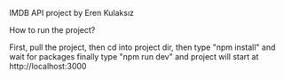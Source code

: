 
IMDB API project by Eren Kulaksız

How to run the project?

First, pull the project, then cd into project dir, then type "npm install" and wait for packages
finally type "npm run dev" and project will start at http://localhost:3000
